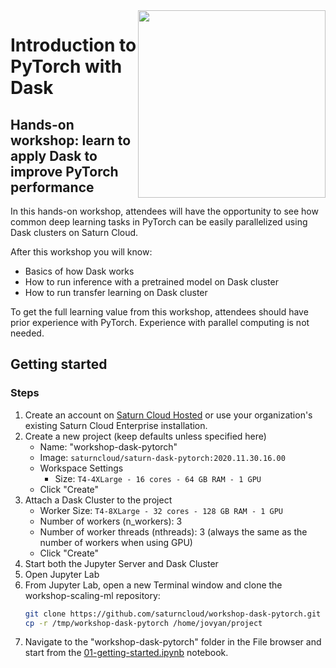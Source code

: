 <img style="float: right" src="img/saturn.png" width="300" />

# Introduction to PyTorch with Dask

## Hands-on workshop: learn to apply Dask to improve PyTorch performance

In this hands-on workshop, attendees will have the opportunity to see how common deep learning tasks in PyTorch can be easily parallelized using Dask clusters on Saturn Cloud.

After this workshop you will know:
- Basics of how Dask works
- How to run inference with a pretrained model on Dask cluster
- How to run transfer learning on Dask cluster

To get the full learning value from this workshop, attendees should have prior experience with PyTorch. Experience with parallel computing is not needed.

## Getting started

### Steps

1. Create an account on [Saturn Cloud Hosted](https://accounts.community.saturnenterprise.io/register) or use your organization's existing Saturn Cloud Enterprise installation. 
1. Create a new project (keep defaults unless specified here)
    - Name: "workshop-dask-pytorch"
    - Image: `saturncloud/saturn-dask-pytorch:2020.11.30.16.00`
    - Workspace Settings
        - Size: `T4-4XLarge - 16 cores - 64 GB RAM - 1 GPU`
    - Click "Create"
1. Attach a Dask Cluster to the project
    - Worker Size: `T4-8XLarge - 32 cores - 128 GB RAM - 1 GPU`
    - Number of workers (n_workers): 3
    - Number of worker threads (nthreads): 3 (always the same as the number of workers when using GPU)
    - Click "Create"
1. Start both the Jupyter Server and Dask Cluster
1. Open Jupyter Lab
1. From Jupyter Lab, open a new Terminal window and clone the workshop-scaling-ml repository:
    ```bash
    git clone https://github.com/saturncloud/workshop-dask-pytorch.git /tmp/workshop-dask-pytorch
    cp -r /tmp/workshop-dask-pytorch /home/jovyan/project
    ```
1. Navigate to the "workshop-dask-pytorch" folder in the File browser and start from the [01-getting-started.ipynb](01-getting-started.ipynb) notebook.


<!-- ### Screenshots

The project from the Saturn UI should look something like this:

![project](img/project.png)

JupyterLab should look like this:

![jupyterlab](img/jupyterlab.png) -->
